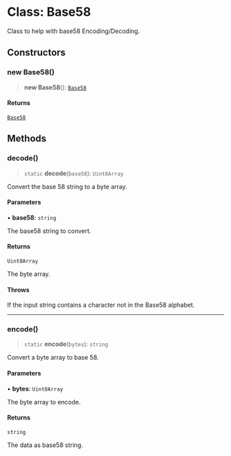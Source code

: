 # Class: Base58

Class to help with base58 Encoding/Decoding.

## Constructors

### new Base58()

> **new Base58**(): [`Base58`](Base58.md)

#### Returns

[`Base58`](Base58.md)

## Methods

### decode()

> `static` **decode**(`base58`): `Uint8Array`

Convert the base 58 string to a byte array.

#### Parameters

• **base58**: `string`

The base58 string to convert.

#### Returns

`Uint8Array`

The byte array.

#### Throws

If the input string contains a character not in the Base58 alphabet.

***

### encode()

> `static` **encode**(`bytes`): `string`

Convert a byte array to base 58.

#### Parameters

• **bytes**: `Uint8Array`

The byte array to encode.

#### Returns

`string`

The data as base58 string.
